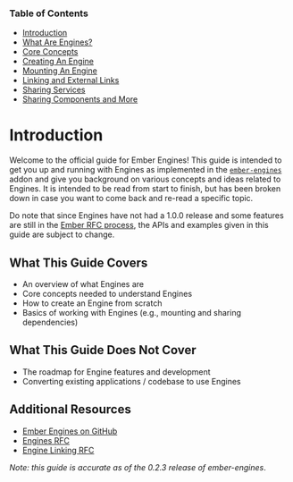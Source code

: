 ### Table of Contents

- [Introduction](./01-introduction)
- [What Are Engines?](./02-what-are-engines)
- [Core Concepts](./03-core-concepts)
- [Creating An Engine](./04-creating-an-engine.md)
- [Mounting An Engine](./05-mounting-an-engine.md)
- [Linking and External Links](./06-linking-and-external-links.md)
- [Sharing Services](./07-services.md)
- [Sharing Components and More](./08-sharing-components-and-more.md)

# Introduction

Welcome to the official guide for Ember Engines! This guide is intended to get you up and running with Engines as implemented in the [`ember-engines`](https://www.npmjs.com/package/ember-engines) addon and give you background on various concepts and ideas related to Engines. It is intended to be read from start to finish, but has been broken down in case you want to come back and re-read a specific topic.

Do note that since Engines have not had a 1.0.0 release and some features are still in the [Ember RFC process](https://github.com/emberjs/rfcs), the APIs and examples given in this guide are subject to change.

## What This Guide Covers

- An overview of what Engines are
- Core concepts needed to understand Engines
- How to create an Engine from scratch
- Basics of working with Engines (e.g., mounting and sharing dependencies)

## What This Guide Does Not Cover

- The roadmap for Engine features and development
- Converting existing applications / codebase to use Engines

## Additional Resources

- [Ember Engines on GitHub](https://github.com/dgeb/ember-engines)
- [Engines RFC](https://github.com/emberjs/rfcs/pull/10)
- [Engine Linking RFC](https://github.com/emberjs/rfcs/pull/122)

_Note: this guide is accurate as of the 0.2.3 release of ember-engines_.
